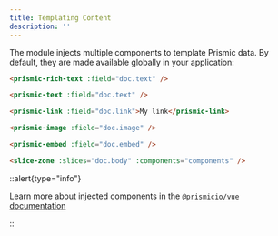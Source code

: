 ```yaml
---
title: Templating Content
description: ''
---
```


The module injects multiple components to template Prismic data. By default, they are made available globally in your application:

```html [*.vue]
<prismic-rich-text :field="doc.text" />

<prismic-text :field="doc.text" />

<prismic-link :field="doc.link">My link</prismic-link>

<prismic-image :field="doc.image" />

<prismic-embed :field="doc.embed" />

<slice-zone :slices="doc.body" :components="components" />
```

::alert{type="info"}

Learn more about injected components in the [`@prismicio/vue` documentation](https://prismic.io/docs/technical-reference/prismicio-vue?version=v3&utm_campaign=devexp&utm_source=nuxt3doc&utm_medium=doc#components-usage)

::
